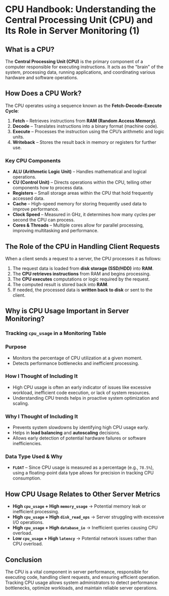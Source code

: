 # CPU Handbook: Understanding the Central Processing Unit (CPU) and Its Role in Server Monitoring (1)

## **What is a CPU?**

The **Central Processing Unit (CPU)** is the primary component of a computer responsible for executing instructions. It acts as the "brain" of the system, processing data, running applications, and coordinating various hardware and software operations.

## **How Does a CPU Work?**

The CPU operates using a sequence known as the **Fetch-Decode-Execute Cycle**:

1. **Fetch** – Retrieves instructions from **RAM (Random Access Memory)**.
2. **Decode** – Translates instructions into a binary format (machine code).
3. **Execute** – Processes the instruction using the CPU’s arithmetic and logic units.
4. **Writeback** – Stores the result back in memory or registers for further use.

### **Key CPU Components**

- **ALU (Arithmetic Logic Unit)** – Handles mathematical and logical operations.
- **CU (Control Unit)** – Directs operations within the CPU, telling other components how to process data.
- **Registers** – Small storage areas within the CPU that hold frequently accessed data.
- **Cache** – High-speed memory for storing frequently used data to improve performance.
- **Clock Speed** – Measured in GHz, it determines how many cycles per second the CPU can process.
- **Cores & Threads** – Multiple cores allow for parallel processing, improving multitasking and performance.

## **The Role of the CPU in Handling Client Requests**

When a client sends a request to a server, the CPU processes it as follows:

1. The request data is loaded from **disk storage (SSD/HDD)** into **RAM**.
2. The **CPU retrieves instructions** from RAM and begins processing.
3. The **CPU executes** computations or logic required by the request.
4. The computed result is stored back into **RAM**.
5. If needed, the processed data is **written back to disk** or sent to the client.

## **Why is CPU Usage Important in Server Monitoring?**

### **Tracking `cpu_usage` in a Monitoring Table**

### **Purpose**

- Monitors the percentage of CPU utilization at a given moment.
- Detects performance bottlenecks and inefficient processing.

### **How I Thought of Including It**

- High CPU usage is often an early indicator of issues like excessive workload, inefficient code execution, or lack of system resources.
- Understanding CPU trends helps in proactive system optimization and scaling.

### **Why I Thought of Including It**

- Prevents system slowdowns by identifying high CPU usage early.
- Helps in **load balancing** and **autoscaling** decisions.
- Allows early detection of potential hardware failures or software inefficiencies.

### **Data Type Used & Why**

- **`FLOAT`** – Since CPU usage is measured as a percentage (e.g., `78.5%`), using a floating-point data type allows for precision in tracking CPU consumption.

## **How CPU Usage Relates to Other Server Metrics**

- **High `cpu_usage` + High `memory_usage`** → Potential memory leak or inefficient processing.
- **High `cpu_usage` + High `disk_read_ops`** → Server struggling with excessive I/O operations.
- **High `cpu_usage` + High `database_io`** → Inefficient queries causing CPU overload.
- **Low `cpu_usage` + High `latency`** → Potential network issues rather than CPU overload.

## **Conclusion**

The CPU is a vital component in server performance, responsible for executing code, handling client requests, and ensuring efficient operation. Tracking CPU usage allows system administrators to detect performance bottlenecks, optimize workloads, and maintain reliable server operations.